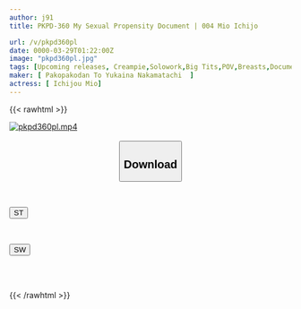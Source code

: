 ```yaml
---
author: j91
title: PKPD-360 My Sexual Propensity Document | 004 Mio Ichijo

url: /v/pkpd360pl
date: 0000-03-29T01:22:00Z
image: "pkpd360pl.jpg"
tags: [Upcoming releases, Creampie,Solowork,Big Tits,POV,Breasts,Documentary	]
maker: [ Pakopakodan To Yukaina Nakamatachi  ]
actress: [ Ichijou Mio]
---
```



{{< rawhtml >}}

<div class="video" data-videoid="pending_link_2.html">
    <a href="javascript:;">
        <img src="/v/pkpd360pl/pkpd360pl.jpg" width="WIDTH" height="HEIGHT" alt="pkpd360pl.mp4" loading="lazy">
    </a>
</div>

<script type="text/javascript" src="https://j91.asia/asset/on-demand-pend.js"></script>

<br>
  <link rel="stylesheet" href="https://j91.asia/asset/bs5.css">
  
  <center>
  <button class="btn btn-primary" type="button" data-bs-toggle="collapse" data-bs-target=".multi-collapse" aria-expanded="false" aria-controls="multiCollapseExample1 multiCollapseExample2"><h2>Download</h2></button></center>
</p>
<div class="row">
  <div class="col">
    <div class="collapse multi-collapse" id="multiCollapseExample1">
      <div class="card card-body">
	      	      <br>
<div class="buttons">  
<p><a href="https://j91.asia/pending_link_2.html" target="_blank"><button class="btn-hover color-3"><i class="fa fa-download"></i> ST</button></a></p></div>
    </div>
  </div>
</div>
  <div class="col">
    <div class="collapse multi-collapse" id="multiCollapseExample2">
      <div class="card card-body">
	      <br>
<div class="buttons">
<p><a href="https://j91.asia/pending_link_2.html" target="_blank"><button class="btn-hover color-2"><i class="fa fa-download"></i> SW</button></a></p></div>
<br><br>
      </div>
    </div>
  </div>
</div>

{{< /rawhtml >}}